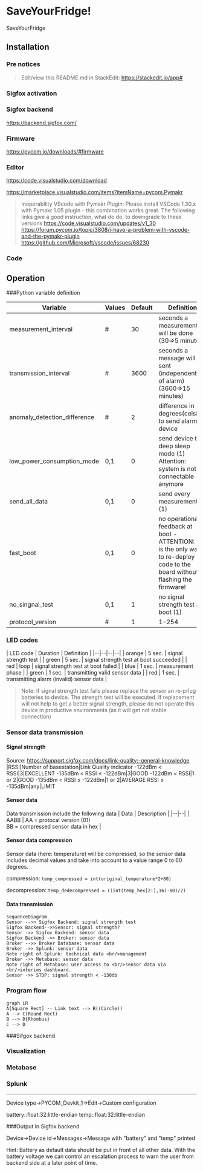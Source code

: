 
# SaveYourFridge!
SaveYourFridge

## Installation

### Pre notices

> Edit/view this README.md in StackEdit: https://stackedit.io/app#

### Sigfox activation

  
### Sigfox backend

https://backend.sigfox.com/

### Firmware

https://pycom.io/downloads/#firmware

  
### Editor

https://code.visualstudio.com/download

https://marketplace.visualstudio.com/items?itemName=pycom.Pymakr

> Inoperability VScode with Pymakr Plugin: Please install VSCode 1.30.x with Pymakr 1.05 plugin - this combination works great. The following links give a good instruction, what do do, to downgrade to these versions
> https://code.visualstudio.com/updates/v1_30
> https://forum.pycom.io/topic/3808/i-have-a-problem-with-vscode-and-the-pymakr-plugin
> https://github.com/Microsoft/vscode/issues/68230


### Code

## Operation

###Python variable definition

| Variable | Values | Default | Definition |
|--|--|--|--|
| measurement_interval | # | 30 | seconds a measurement will be done (30=>5 minutes) |
| transmission_interval | # | 3600 | seconds a message will be sent (independently of alarm) (3600=>15 minutes) |
| anomaly_detection_difference | # | 2 | difference in degrees(celsius) to send alarm by device |
| low_power_consumption_mode | 0,1 | 0 | send device to deep sleep mode (1) Attention: system is not connectable anymore |
| send_all_data | 0,1 | 0 | send every measurement (1)
| fast_boot | 0,1 | 0 | no operational feedback at boot - ATTENTION: "0" is the only way to re-deploy code to the board without flashing the firmware! |
| no_singnal_test | 0,1 | 1 | no signal strength test at boot (1) |
| protocol_version | # | 1 | 1-254 | change, if data format changed |

### LED codes

| LED code | Duration | Definition |
|--|--|--|--|
| orange | 5 sec. | signal strength test |
| green | 5 sec. | signal strength test at boot succeeded |
| red | loop | signal strength test at boot failed |
| blue | 1 sec. | measurement phase |
| green | 1 sec. | transmitting valid sensor data |
| red | 1 sec. | transmitting alarm (invalid) sensor data |

> Note: If signal strength test fails please replace the sensor an re-prlug batteries to device. The strength test will be executed. If replacement will not help to get a better signal strength, please do not operate this device in productive environments (as it will get not stable connection)

### Sensor data transmission

#### Signal strength
Source: https://support.sigfox.com/docs/link-quality:-general-knowledge
|RSSI|Number of basestation|Link Quality indicator
-122dBm < RSSI|3|EXCELLENT
-135dBm < RSSI ≤ -122dBm|3|GOOD
-122dBm < RSSI|1 or 2|GOOD
-135dBm < RSSI ≤ -122dBm|1 or 2|AVERAGE
RSSI ≤ -135dBm|any|LIMIT

#### Sensor data
Data transmission include the following data
| Data | Description |
|--|--|
| AABB | AA = protocal version (01)<br/>BB = compressed sensor data in hex |
#### Sensor data compression
Sensor data (here: temperature) will be compressed, so the sensor data  includes decimal values and take into account to a value range 0 to 60 degrees.

compression:
`temp_compressed = int(original_temperature*2+80)`

decompression:
`temp_dedecompressed = ((int(temp_hex[2:],16)-80)/2)`

#### Data transmission
```mermaid
sequenceDiagram
Sensor -->> Sigfox Backend: signal strength test
Sigfox Backend-->>Sensor: signal strength?
Sensor ->> Sigfox Backend: sensor data
Sigfox Backend ->> Broker: sensor data
Broker -->> Broker Database: sensor data
Broker ->> Splunk: sensor data
Note right of Splunk: technical data <br/>management
Broker ->> Metabase: sensor data
Note right of Metabase: user access to <br/>sensor data via <br/>interims dashboard.
Sensor ->> STOP: signal strength < -130db

```  

### Program flow

```mermaid
graph LR
A[Square Rect] -- Link text --> B((Circle))
A --> C(Round Rect)
B --> D{Rhombus}
C --> D
```

###Sifgox backend

### Visualization

### Metabase

### Splunk

___

  

Device type->PYCOM_Devkit_1->Edit->Custom configuration

  

  

battery::float:32:little-endian temp::float:32:little-endian

  

  

###Output in Sigfox backend

  

Device->Device id->Messages->Message with "battery" and "temp" printed

  

  

Hint: Battery as default data should be put in front of all other data. With the battery voltage we can control an escalation process to warn the user from backend side at a later point of time.